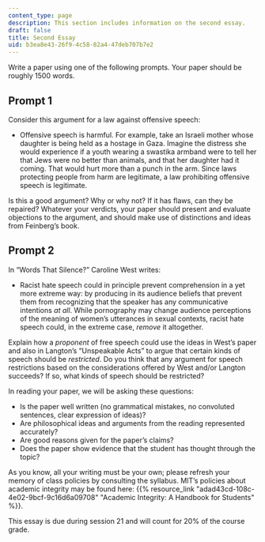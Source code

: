 ```yaml
---
content_type: page
description: This section includes information on the second essay.
draft: false
title: Second Essay
uid: b3ea8e43-26f9-4c58-82a4-47deb707b7e2
---
```

Write a paper using one of the following prompts. Your paper should be roughly 1500 words.

## Prompt 1

Consider this argument for a law against offensive speech:

- Offensive speech is harmful. For example, take an Israeli mother whose daughter is being held as a hostage in Gaza. Imagine the distress she would experience if a youth wearing a swastika armband were to tell her that Jews were no better than animals, and that her daughter had it coming. That would hurt more than a punch in the arm. Since laws protecting people from harm are legitimate, a law prohibiting offensive speech is legitimate.

Is this a good argument? Why or why not? If it has flaws, can they be repaired? Whatever your verdicts, your paper should present and evaluate objections to the argument, and should make use of distinctions and ideas from Feinberg’s book.

## Prompt 2

In “Words That Silence?” Caroline West writes:

- Racist hate speech could in principle prevent comprehension in a yet more extreme way: by producing in its audience beliefs that prevent them from recognizing that the speaker has any communicative intentions *at all*. While pornography may change audience perceptions of the meaning of women’s utterances in sexual contexts, racist hate speech could, in the extreme case, *remove* it altogether.

Explain how a *proponent* of free speech could use the ideas in West’s paper and also in Langton’s “Unspeakable Acts” to argue that certain kinds of speech should be *restricted*. Do you think that any argument for speech restrictions based on the considerations offered by West and/or Langton succeeds? If so, what kinds of speech should be restricted?

In reading your paper, we will be asking these questions: 

- Is the paper well written (no grammatical mistakes, no convoluted sentences, clear expression of ideas)? 
- Are philosophical ideas and arguments from the reading represented accurately? 
- Are good reasons given for the paper’s claims? 
- Does the paper show evidence that the student has thought through the topic?

As you know, all your writing must be your own; please refresh your memory of class policies by consulting the syllabus. MIT’s policies about academic integrity may be found here: {{% resource_link "adad43cd-108c-4e02-9bcf-9c16d6a09708" "Academic Integrity: A Handbook for Students" %}}.

This essay is due during session 21 and will count for 20% of the course grade.